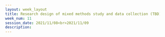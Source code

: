 ```yaml
---
layout: week_layout
title: Research design of mixed methods study and data collection (TBD)
week_num: 11
session_date: 2021/11/08<br>2021/11/09
description:
---
```


